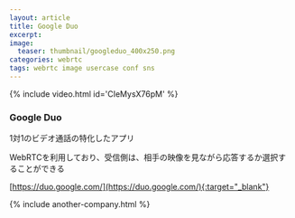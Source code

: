 ```yaml
---
layout: article
title: Google Duo
excerpt: 
image:
  teaser: thumbnail/googleduo_400x250.png
categories: webrtc
tags: webrtc image usercase conf sns
---
```


{% include video.html id='CIeMysX76pM' %}

### Google Duo

1対1のビデオ通話の特化したアプリ

WebRTCを利用しており、受信側は、相手の映像を見ながら応答するか選択することができる


[https://duo.google.com/](https://duo.google.com/){:target="_blank"}

{% include another-company.html %}
